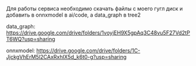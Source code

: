 Для работы сервиса необходимо скачать файлы с моего гугл диск и добавить в onnxmodel в ai/code, а data_graph в tree2

data_graph:
https://drive.google.com/drive/folders/1voyjEH9X5gpAq3C48vu5F27Vd2tPT6WQ?usp=sharing

onnxmodel:
https://drive.google.com/drive/folders/1C-JjckgVhErM5l2CAxRxhIX5d_k6t0-g?usp=sharing
